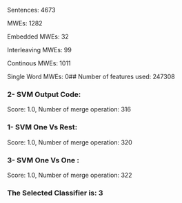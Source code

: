 Sentences: 4673

MWEs: 1282

Embedded MWEs: 32

Interleaving MWEs: 99

Continous MWEs: 1011

Single Word MWEs: 0## Number of features used: 247308

### 2- SVM Output Code: 
Score: 1.0, Number of merge operation: 316
### 1- SVM One Vs Rest: 
Score: 1.0, Number of merge operation: 320
### 3- SVM One Vs One : 
Score: 1.0, Number of merge operation: 322
### The Selected Classifier is: 3
